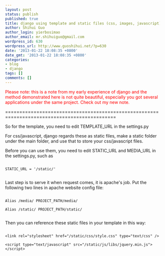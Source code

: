 ```yaml
---
layout: post
status: publish
published: true
title: django using template and static files (css, images, javascript)
author: Shihui Guo
author_login: yierbosimao
author_email: mr.shihuiguo@gmail.com
wordpress_id: 630
wordpress_url: http://www.guoshihui.net/?p=630
date: '2013-01-22 18:08:35 +0800'
date_gmt: '2013-01-22 18:08:35 +0800'
categories:
- blog
- django
tags: []
comments: []
---
```

<p><span style="color: #ff0000;">Please note: this is a note from my early experience of django and the method demonstrated here is not quite beautiful, especially you got several applications under the same project. Check out my new note.</span></p>
<p>=============================================================================================</p>
<p>So for the template, you need to edit TEMPLATE_URL in the settings.py</p>
<p>For css/javascript, django regards these as static files, make a static folder under the main folder, and use that to store your css/javascript files.</p>
<p>Before you can use them, you need to edit STATIC_URL and MEDIA_URL in the settings.py, such as<br />
<code><br />
STATIC_URL = '/static/'<br />
</code></p>
<p>Last step is to serve it when request comes, it is apache's job. Put the following two lines in apache website config file:<br />
<code><br />
Alias /media/ PROJECT_PATH/media/<br />
Alias /static/ PROJECT_PATH/static/<br />
</code></p>
<p>Then you can reference these static files in your template in this way:<br />
<code><br />
&lt;link rel="stylesheet" href="/static/css/style.css" type="text/css" /&gt;<br />
&lt;script type="text/javascript" src="/static/js/libs/jquery.min.js"&gt;&lt;/script&gt;<br />
</code></p>
